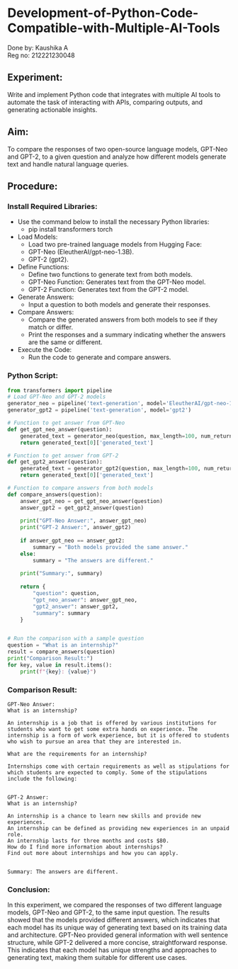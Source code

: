 # Development-of-Python-Code-Compatible-with-Multiple-AI-Tools
Done by: Kaushika A<br>
Reg no: 212221230048

## Experiment:
Write and implement Python code that integrates with multiple AI tools to automate the task of interacting with APIs, comparing outputs, and generating actionable insights.
## Aim:
To compare the responses of two open-source language models, GPT-Neo and GPT-2, to a given question and analyze how different models generate text and handle natural language queries.
## Procedure:
### Install Required Libraries:
- Use the command below to install the necessary Python libraries:
    - pip install transformers torch
- Load Models:
    - Load two pre-trained language models from Hugging Face:
    - GPT-Neo (EleutherAI/gpt-neo-1.3B).
    - GPT-2 (gpt2).
- Define Functions:
    - Define two functions to generate text from both models.
    - GPT-Neo Function: Generates text from the GPT-Neo model.
    - GPT-2 Function: Generates text from the GPT-2 model.
- Generate Answers:
    - Input a question to both models and generate their responses.
- Compare Answers:
    - Compare the generated answers from both models to see if they match or differ.
    - Print the responses and a summary indicating whether the answers are the same or different.
- Execute the Code:
    - Run the code to generate and compare answers.

### Python Script: 
```py
from transformers import pipeline
# Load GPT-Neo and GPT-2 models
generator_neo = pipeline('text-generation', model='EleutherAI/gpt-neo-1.3B')
generator_gpt2 = pipeline('text-generation', model='gpt2')

# Function to get answer from GPT-Neo
def get_gpt_neo_answer(question):
    generated_text = generator_neo(question, max_length=100, num_return_sequences=1)
    return generated_text[0]['generated_text']

# Function to get answer from GPT-2
def get_gpt2_answer(question):
    generated_text = generator_gpt2(question, max_length=100, num_return_sequences=1)
    return generated_text[0]['generated_text']

# Function to compare answers from both models
def compare_answers(question):
    answer_gpt_neo = get_gpt_neo_answer(question)
    answer_gpt2 = get_gpt2_answer(question)
    
    print("GPT-Neo Answer:", answer_gpt_neo)
    print("GPT-2 Answer:", answer_gpt2)
    
    if answer_gpt_neo == answer_gpt2:
        summary = "Both models provided the same answer."
    else:
        summary = "The answers are different."
    
    print("Summary:", summary)
    
    return {
        "question": question,
        "gpt_neo_answer": answer_gpt_neo,
        "gpt2_answer": answer_gpt2,
        "summary": summary
    }


# Run the comparison with a sample question
question = "What is an internship?"
result = compare_answers(question)
print("Comparison Result:")
for key, value in result.items():
    print(f"{key}: {value}")
```

### Comparison Result:
```
GPT-Neo Answer: 
What is an internship?

An internship is a job that is offered by various institutions for students who want to get some extra hands on experience. The internship is a form of work experience, but it is offered to students who wish to pursue an area that they are interested in.

What are the requirements for an internship?

Internships come with certain requirements as well as stipulations for which students are expected to comply. Some of the stipulations include the following:


GPT-2 Answer: 
What is an internship?

An internship is a chance to learn new skills and provide new experiences.
An internship can be defined as providing new experiences in an unpaid role.
An internship lasts for three months and costs $80.
How do I find more information about internships?
Find out more about internships and how you can apply.


Summary: The answers are different.
```


### Conclusion:
In this experiment, we compared the responses of two different language models, GPT-Neo and GPT-2, to the same input question. The results showed that the models provided different answers, which indicates that each model has its unique way of generating text based on its training data and architecture. GPT-Neo provided general information with well sentence structure, while GPT-2 delivered a more concise, straightforward response. This indicates that each model has unique strengths and approaches to generating text, making them suitable for different use cases.
